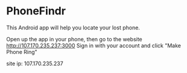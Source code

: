 # PhoneFindr

This Android app will help you locate your lost phone.

Open up the app in your phone, then go to the website http://107.170.235.237:3000
Sign in with your account and click "Make Phone Ring"


site ip: 107.170.235.237